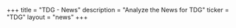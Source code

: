 +++
title = "TDG - News"
description = "Analyze the News for TDG"
ticker = "TDG"
layout = "news"
+++

